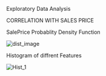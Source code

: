 Exploratory Data Analysis

CORRELATION WITH SALES PRICE

SalePrice Probablity Density Function

![dist_image](https://user-images.githubusercontent.com/109108274/183962915-d580530c-66ca-48df-a749-b9d208466996.png)

Histogram of diffrent Features

![Hist_1](https://user-images.githubusercontent.com/109108274/183964506-7fec3d63-de41-4149-99a9-e38b7a411aa3.png)

